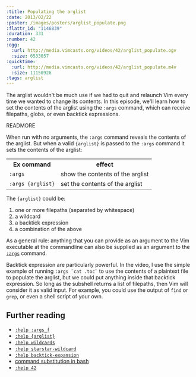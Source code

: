 ```yaml
--- 
:title: Populating the arglist
:date: 2013/02/22
:poster: /images/posters/arglist_populate.png
:flattr_id: "1146839"
:duration: 331
:number: 42
:ogg: 
  :url: http://media.vimcasts.org/videos/42/arglist_populate.ogv
  :size: 6533057
:quicktime: 
  :url: http://media.vimcasts.org/videos/42/arglist_populate.m4v
  :size: 11150926
:tags: arglist
---
```


The arglist wouldn't be much use if we had to quit and relaunch Vim every time we wanted to change its contents. In this episode, we'll learn how to set the contents of the arglist using the `:args` command, which can receive filepaths, globs, or even backtick expressions.

READMORE


When run with no arguments, the `:args` command reveals the contents of the arglist. But when a valid `{arglist}` is passed to the `:args` command it sets the contents of the arglist:

<table>
   <tr>
       <th>Ex command</th>
       <th>effect</th>
   </tr>
   <tr>
       <td><code>:args</code></td>
       <td>show the contents of the arglist</td>
   </tr>
   <tr>
       <td><code>:args {arglist}</code></td>
       <td>set the contents of the arglist</td>
   </tr>
</table>

The `{arglist}` could be:

1. one or more filepaths (separated by whitespace)
2. a wildcard
3. a backtick expression
4. a combination of the above

As a general rule: anything that you can provide as an argument to the Vim executable at the commandline can also be supplied as an argument to the [`:args`][args] command.

Backtick expression are particularly powerful. In the video, I use the simple example of running <code>:args \`cat .toc\`</code> to use the contents of a plaintext file to populate the arglist, but we could put anything inside that backtick expression. So long as the subshell returns a list of filepaths, then Vim will consider it as valid input.  For example, you could use the output of `find` or `grep`, or even a shell script of your own. 

## Further reading

* [`:help :args_f`][args]
* [`:help {arglist}`][arglist]
* [`:help wildcards`][wildcards]
* [`:help starstar-wildcard`][starstar]
* [`:help backtick-expansion`][backtick]
* [command substitution in bash](http://wiki.bash-hackers.org/syntax/expansion/cmdsubst)
* [`:help 42`](http://vimdoc.sourceforge.net/htmldoc/usr_42.html#42)

[args]: http://vimdoc.sourceforge.net/htmldoc/editing.html#:args_f
[arglist]: http://vimdoc.sourceforge.net/htmldoc/editing.html#{arglist}
[wildcards]: http://vimdoc.sourceforge.net/htmldoc/editing.html#wildcards
[starstar]: http://vimdoc.sourceforge.net/htmldoc/editing.html#starstar-wildcard
[backtick]: http://vimdoc.sourceforge.net/htmldoc/editing.html#backtick-expansion
